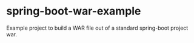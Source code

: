 # spring-boot-war-example
Example project to build a WAR file out of a standard spring-boot project war.
